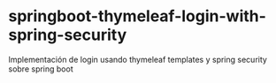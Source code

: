 # springboot-thymeleaf-login-with-spring-security
Implementación de login usando thymeleaf templates y spring security sobre spring boot

